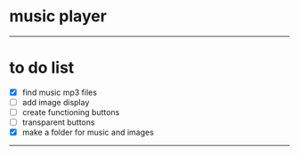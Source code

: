 # music player


---

# to do list

- [x] find music mp3 files
- [ ] add image display
- [ ] create functioning buttons
- [ ] transparent buttons
- [x] make a folder for music and images

---


